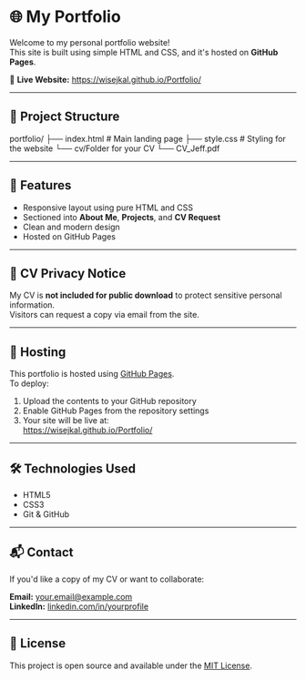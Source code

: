 # 🌐 My Portfolio

Welcome to my personal portfolio website!  
This site is built using simple HTML and CSS, and it's hosted on **GitHub Pages**.

🔗 **Live Website:** https://wisejkal.github.io/Portfolio/

---

## 📁 Project Structure

portfolio/
├── index.html # Main landing page
├── style.css # Styling for the website
└── cv/Folder for your CV
└── CV_Jeff.pdf


---

## 💼 Features

- Responsive layout using pure HTML and CSS
- Sectioned into **About Me**, **Projects**, and **CV Request**
- Clean and modern design
- Hosted on GitHub Pages

---

## 🔐 CV Privacy Notice

My CV is **not included for public download** to protect sensitive personal information.  
Visitors can request a copy via email from the site.

---

## 🚀 Hosting

This portfolio is hosted using [GitHub Pages](https://pages.github.com/).  
To deploy:
1. Upload the contents to your GitHub repository
2. Enable GitHub Pages from the repository settings
3. Your site will be live at:  
https://wisejkal.github.io/Portfolio/


---

## 🛠️ Technologies Used

- HTML5
- CSS3
- Git & GitHub

---

## 📬 Contact

If you'd like a copy of my CV or want to collaborate:

**Email:** [your.email@example.com](mailto:your.email@example.com)  
**LinkedIn:** [linkedin.com/in/yourprofile](https://linkedin.com/in/yourprofile)

---

## 📜 License

This project is open source and available under the [MIT License](LICENSE).
